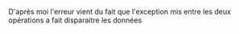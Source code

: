 D'après moi l'erreur vient du fait que l'exception mis entre les deux opérations 
a fait disparaitre les données